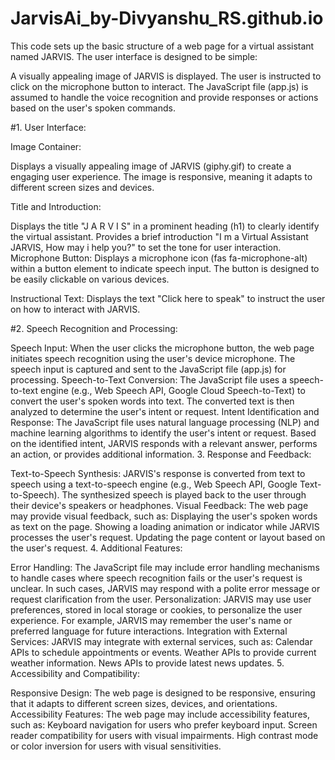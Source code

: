 # JarvisAi_by-Divyanshu_RS.github.io

This code sets up the basic structure of a web page for a virtual assistant named JARVIS. The user interface is designed to be simple:

A visually appealing image of JARVIS is displayed.
The user is instructed to click on the microphone button to interact.
The JavaScript file (app.js) is assumed to handle the voice recognition and provide responses or actions based on the user's spoken commands.


#1. User Interface:

Image Container:

Displays a visually appealing image of JARVIS (giphy.gif) to create a engaging user experience.
The image is responsive, meaning it adapts to different screen sizes and devices.

Title and Introduction:

Displays the title "J A R V I S" in a prominent heading (h1) to clearly identify the virtual assistant.
Provides a brief introduction "I m a Virtual Assistant JARVIS, How may i help you?" to set the tone for user interaction.
Microphone Button:
Displays a microphone icon (fas fa-microphone-alt) within a button element to indicate speech input.
The button is designed to be easily clickable on various devices.

Instructional Text:
Displays the text "Click here to speak" to instruct the user on how to interact with JARVIS.

#2. Speech Recognition and Processing:

Speech Input:
When the user clicks the microphone button, the web page initiates speech recognition using the user's device microphone.
The speech input is captured and sent to the JavaScript file (app.js) for processing.
Speech-to-Text Conversion:
The JavaScript file uses a speech-to-text engine (e.g., Web Speech API, Google Cloud Speech-to-Text) to convert the user's spoken words into text.
The converted text is then analyzed to determine the user's intent or request.
Intent Identification and Response:
The JavaScript file uses natural language processing (NLP) and machine learning algorithms to identify the user's intent or request.
Based on the identified intent, JARVIS responds with a relevant answer, performs an action, or provides additional information.
3. Response and Feedback:

Text-to-Speech Synthesis:
JARVIS's response is converted from text to speech using a text-to-speech engine (e.g., Web Speech API, Google Text-to-Speech).
The synthesized speech is played back to the user through their device's speakers or headphones.
Visual Feedback:
The web page may provide visual feedback, such as:
Displaying the user's spoken words as text on the page.
Showing a loading animation or indicator while JARVIS processes the user's request.
Updating the page content or layout based on the user's request.
4. Additional Features:

Error Handling:
The JavaScript file may include error handling mechanisms to handle cases where speech recognition fails or the user's request is unclear.
In such cases, JARVIS may respond with a polite error message or request clarification from the user.
Personalization:
JARVIS may use user preferences, stored in local storage or cookies, to personalize the user experience.
For example, JARVIS may remember the user's name or preferred language for future interactions.
Integration with External Services:
JARVIS may integrate with external services, such as:
Calendar APIs to schedule appointments or events.
Weather APIs to provide current weather information.
News APIs to provide latest news updates.
5. Accessibility and Compatibility:

Responsive Design:
The web page is designed to be responsive, ensuring that it adapts to different screen sizes, devices, and orientations.
Accessibility Features:
The web page may include accessibility features, such as:
Keyboard navigation for users who prefer keyboard input.
Screen reader compatibility for users with visual impairments.
High contrast mode or color inversion for users with visual sensitivities.
